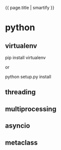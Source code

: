 

{{ page.title | smartify }}
# python

## virtualenv

pip install virtualenv

or

python setup.py install


## threading

## multiprocessing

## asyncio

## metaclass
